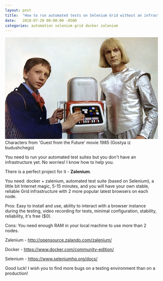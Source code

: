```yaml
---
layout: post
title:  "How to run automated tests on Selenium Grid without an infrastructure"
date:   2018-07-28 00:00:00 -0500
categories: automation selenium grid docker zalenium
---
```

![alt text](/assets/1985_guest_from_the_future.png "Characters from 'Guest from the Future' movie 1985 (Gostya iz budushchego)") <br>
Characters from 'Guest from the Future' movie 1985 (Gostya iz budushchego)

You need to run your automated test suites but you don't have an infrastructure yet. No worries! I know how to help you.

There is a perfect project for it - **Zalenium**.

You need: docker + zalenium, automated test suite (based on Selenium), a little bit Internet magic, 5-15 minutes, and you will have your own stable, reliable Grid infrastructure with 2 more popular latest browsers on each node.

Pros: Easy to install and use, ability to interact with a browser instance during the testing, video recording for tests, minimal configuration, stability, reliability, it's free ($0).

Cons: You need enough RAM in your local machine to use more than 2 nodes.

Zalenium - http://opensource.zalando.com/zalenium/

Docker - https://www.docker.com/community-edition/

Selenium - https://www.seleniumhq.org/docs/

Good luck! I wish you to find more bugs on a testing environment than on a production!
